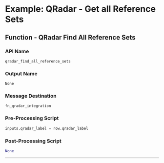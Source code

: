 <!--
    DO NOT MANUALLY EDIT THIS FILE
    THIS FILE IS AUTOMATICALLY GENERATED WITH resilient-circuits codegen
-->

# Example: QRadar - Get all Reference Sets

## Function - QRadar Find All Reference Sets

### API Name
`qradar_find_all_reference_sets`

### Output Name
`None`

### Message Destination
`fn_qradar_integration`

### Pre-Processing Script
```python
inputs.qradar_label = row.qradar_label
```

### Post-Processing Script
```python
None
```

---

